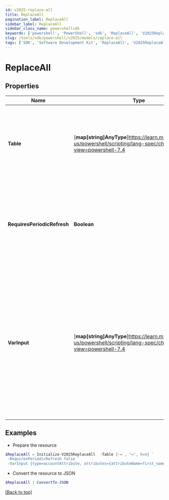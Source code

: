 ```yaml
---
id: v2025-replace-all
title: ReplaceAll
pagination_label: ReplaceAll
sidebar_label: ReplaceAll
sidebar_class_name: powershellsdk
keywords: ['powershell', 'PowerShell', 'sdk', 'ReplaceAll', 'V2025ReplaceAll'] 
slug: /tools/sdk/powershell/v2025/models/replace-all
tags: ['SDK', 'Software Development Kit', 'ReplaceAll', 'V2025ReplaceAll']
---
```



# ReplaceAll

## Properties

Name | Type | Description | Notes
------------ | ------------- | ------------- | -------------
**Table** | [**map[string]AnyType**]https://learn.microsoft.com/en-us/powershell/scripting/lang-spec/chapter-04?view=powershell-7.4 | An attribute of key-value pairs. Each pair identifies the pattern to search for as its key, and the replacement string as its value. | [required]
**RequiresPeriodicRefresh** | **Boolean** | A value that indicates whether the transform logic should be re-evaluated every evening as part of the identity refresh process | [optional] [default to $false]
**VarInput** | [**map[string]AnyType**]https://learn.microsoft.com/en-us/powershell/scripting/lang-spec/chapter-04?view=powershell-7.4 | This is an optional attribute that can explicitly define the input data which will be fed into the transform logic. If input is not provided, the transform will take its input from the source and attribute combination configured via the UI. | [optional] 

## Examples

- Prepare the resource
```powershell
$ReplaceAll = Initialize-V2025ReplaceAll  -Table {-= , "=', ñ=n} `
 -RequiresPeriodicRefresh false `
 -VarInput {type=accountAttribute, attributes={attributeName=first_name, sourceName=Source}}
```

- Convert the resource to JSON
```powershell
$ReplaceAll | ConvertTo-JSON
```


[[Back to top]](#) 


